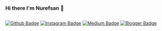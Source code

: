 ### Hi there I'm Nurefsan 👋
##


<!--
**nurefsansavash1/nurefsansavash1** is a ✨ _special_ ✨ repository because its `README.md` (this file) appears on your GitHub profile.

Here are some ideas to get you started:

- 🔭 I’m currently working on ...
- 🌱 I’m currently learning Python
- 👯 I’m looking to collaborate on ...
- 🤔 I’m looking for help with learning Python
- 💬 Ask me about ...
- 📫 How to reach me: ...
- 😄 Pronouns: she/her
- ⚡ Fun fact: singing
-->
[![Github Badge](https://img.shields.io/badge/-Github-000?style=quare&labelColor=000&logo=Github&logoColor=white&link=link)](https://github.com/nurefsansavash1) 
[![Instagram Badge](https://img.shields.io/badge/-Instagram-C13584?style=flat-quare&labelColor=C13584&logo=instagram&logoColor=white&link=link)](link) 
[![Medium Badge](https://img.shields.io/badge/-Medium-757575?style=flat-quare&labelColor=757575&logo=Medium&logoColor=white&link=link)](link) 
[![Blogger Badge](https://img.shields.io/badge/-Blogger-FF9800?style=flat-quare&labelColor=FF9800&logo=Blogger&logoColor=white&link=link)](link)
